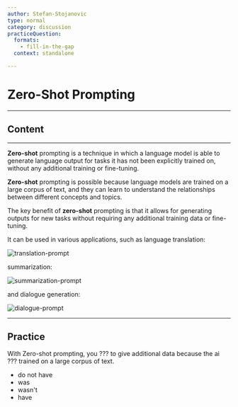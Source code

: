 ```yaml
---
author: Stefan-Stojanovic
type: normal
category: discussion
practiceQuestion:
  formats:
    - fill-in-the-gap
  context: standalone

---
```


# Zero-Shot Prompting

---

## Content

---

**Zero-shot** prompting is a technique in which a language model is able to generate language output for tasks it has not been explicitly trained on, without any additional training or fine-tuning. 

**Zero-shot** prompting is possible because language models are trained on a large corpus of text, and they can learn to understand the relationships between different concepts and topics.

The key benefit of **zero-shot** prompting is that it allows for generating outputs for new tasks without requiring any additional training data or fine-tuning.

It can be used in various applications, such as language translation:

![translation-prompt](https://img.enkipro.com/23dc4d5c1a4340910aff4cadbe1e5447.png)

summarization:

![summarization-prompt](https://img.enkipro.com/49d49240a1e8bce77dabb11445ab7e35.png)

and dialogue generation:

![dialogue-prompt](https://img.enkipro.com/e658eb1c427d2026a46522f31f53cb34.png)


---
## Practice

With Zero-shot prompting, you ??? to give additional data because the ai ??? trained on a large corpus of text.

- do not have
- was
- wasn't
- have